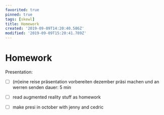 ```yaml
---
favorited: true
pinned: true
tags: [skewl]
title: Homework
created: '2019-09-09T14:20:40.586Z'
modified: '2019-09-09T15:20:41.789Z'
---
```


# Homework

Presentation:
- [ ] (m)eine reise präsentation vorbereiten
dezember präsi machen und an werren senden dauer: 5 min
- [ ] read augmented reality stuff as homework 
- [ ] make presi in october with jenny and cedric




